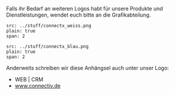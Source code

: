 Falls ihr Bedarf an weiteren Logos habt für unsere Produkte und Dienstleistungen, wendet euch bitte an die Grafikabteilung.

```image
src: ../stuff/connectx_weiss.png
plain: true
span: 2
```

```image
src: ../stuff/connectx_blau.png
plain: true
span: 2
```


Anderweits schreiben wir diese Anhängsel auch unter unser Logo:
- WEB | CRM
- www.connectiv.de
